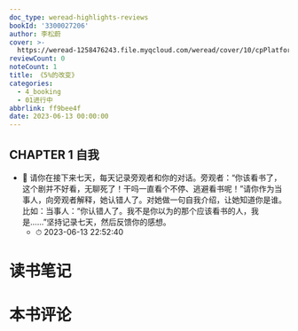 ```yaml
---
doc_type: weread-highlights-reviews
bookId: '3300027206'
author: 李松蔚
cover: >-
  https://weread-1258476243.file.myqcloud.com/weread/cover/10/cpPlatform_g2goG4PupEn6bGnzrLrK4a/t7_cpPlatform_g2goG4PupEn6bGnzrLrK4a.jpg
reviewCount: 0
noteCount: 1
title: 《5%的改变》
categories:
  - 4_booking
  - 01进行中
abbrlink: ff9bee4f
date: 2023-06-13 00:00:00
---
```



## CHAPTER 1 自我


- 📌 请你在接下来七天，每天记录旁观者和你的对话。旁观者：“你该看书了，这个剧并不好看，无聊死了！干吗一直看个不停、逃避看书呢！”请你作为当事人，向旁观者解释，她认错人了。对她做一句自我介绍，让她知道你是谁。比如：当事人：“你认错人了。我不是你以为的那个应该看书的人，我是……”坚持记录七天，然后反馈你的感想。 
    - ⏱ 2023-06-13 22:52:40 

# 读书笔记


# 本书评论
